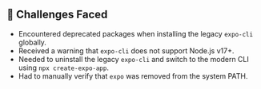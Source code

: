 ## 📝 Challenges Faced

- Encountered deprecated packages when installing the legacy `expo-cli` globally.
- Received a warning that `expo-cli` does not support Node.js v17+.
- Needed to uninstall the legacy `expo-cli` and switch to the modern CLI using `npx create-expo-app`.
- Had to manually verify that `expo` was removed from the system PATH.